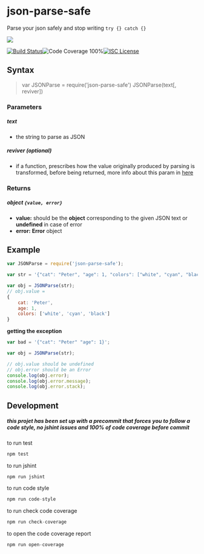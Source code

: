 # json-parse-safe

Parse your json safely and stop writing `try {} catch {}`

<a href="https://nodei.co/npm/js-object-pick/"><img src="https://nodei.co/npm/json-parse-safe.png?downloads=true"></a>

[![Build Status](https://img.shields.io/badge/build-passing-brightgreen.svg?style=flat-square)](https://travis-ci.org/joaquimserafim/json-parse-safe)![Code Coverage 100%](https://img.shields.io/badge/code%20coverage-100%25-green.svg?style=flat-square)[![ISC License](https://img.shields.io/badge/license-ISC-blue.svg?style=flat-square)](https://github.com/joaquimserafim/json-parse-safe/blob/master/LICENSE)

## Syntax
> var JSONParse = require('json-parse-safe')
> JSONParse(text[, reviver])

### Parameters
##### text
*   the string to parse as JSON

##### reviver *(optional)*
*   if a function, prescribes how the value originally produced by parsing is transformed, before being returned, more info about this param in [here](https://developer.mozilla.org/en-US/docs/Web/JavaScript/Reference/Global_Objects/JSON/parse#Example.3A_Using_the_reviver_parameter)

### Returns
##### object `{value, error}` 
*   **value:** should be the **object** corresponding to the given JSON text or **undefined** in case of error
*   **error:** **Error** object


## Example

``` js
var JSONParse = require('json-parse-safe');

var str = '{"cat": "Peter", "age": 1, "colors": ["white", "cyan", "black"]}';

var obj = JSONParse(str);
// obj.value =
{
    cat: 'Peter',
    age: 1,
    colors: ['white', 'cyan', 'black']
}
```

**getting the exception**
``` js
var bad = '{"cat": "Peter" "age": 1}';

var obj = JSONParse(str);

// obj.value should be undefined
// obj.error should be an Error
console.log(obj.error);
console.log(obj.error.message);
console.log(obj.error.stack);
```

## Development

##### this projet has been set up with a precommit that forces you to follow a code style, no jshint issues and 100% of code coverage before commit

to run test
``` js
npm test
```

to run jshint
``` js
npm run jshint
```

to run code style
``` js
npm run code-style
```

to run check code coverage
``` js
npm run check-coverage
```

to open the code coverage report
``` js
npm run open-coverage
```
